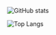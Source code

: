 <!--
### Hi there 👋


**eclairsameal/eclairsameal** is a ✨ _special_ ✨ repository because its `README.md` (this file) appears on your GitHub profile.

Here are some ideas to get you started:

- 🔭 I’m currently working on ...
- 🌱 I’m currently learning ...
- 👯 I’m looking to collaborate on ...
- 🤔 I’m looking for help with ...
- 💬 Ask me about ...
- 📫 How to reach me: ...
- 😄 Pronouns: ...
- ⚡ Fun fact: ...
-->

![GitHub stats](https://github-readme-stats.vercel.app/api?username=eclairsameal&show_icons=true&theme=github_dark&hide=stars,contribs)


![Top Langs](https://github-readme-stats.vercel.app/api/top-langs/?username=eclairsameal&layout=compact&theme=github_dark)

